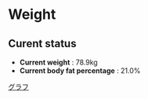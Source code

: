 # Weight

## Curent status
- **Current weight** : 78.9kg
- **Current body fat percentage** : 21.0%

[グラフ](http://yasuharu519.github.io/Weight/)


